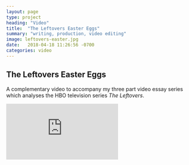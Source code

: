 ```yaml
---
layout: page
type: project
heading: "Video"
title:  "The Leftovers Easter Eggs"
summary: "writing, production, video editing"
image: leftovers-easter.jpg
date:   2018-04-18 11:26:56 -0700
categories: video
---
```


<div class="c-page">
  <div class="o-layout o-layout--center">
    <div class="o-layout__item u-2/3@desktop o-spacer__bottom">
      <h2>The Leftovers Easter Eggs</h2>
      <p>A complementary video to accompany my three part video essay series which analyses the HBO television series <em>The Leftovers</em>.</p>
    </div>
    <div class="o-layout__item">
      <div class="o-media__video">
        <iframe src="https://www.youtube.com/embed/wysjyzfYwAA" frameborder="0" allow="autoplay; encrypted-media" allowfullscreen></iframe>
      </div>
    </div>
  </div>
</div>
